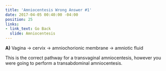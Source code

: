 ```yaml
---
title: 'Amniocentesis Wrong Answer #1'
date: 2017-04-05 00:40:00 -04:00
position: 25
links:
- link_text: Go Back
  slide: Amniocentesis
---
```


**A)** Vagina → cervix → amniochorionic membrane → amniotic fluid

This is the correct pathway for a transvaginal amniocentesis, however you were going to perform a transabdominal amniocentesis.